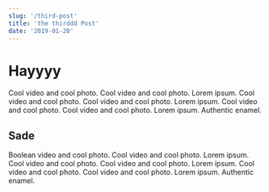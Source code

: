 ```yaml
---
slug: '/third-post'
title: 'the thirddd Post'
date: '2019-01-20'
---
```


# Hayyyy

Cool video and cool photo. Cool video and cool photo. Lorem ipsum. Cool video and cool photo. Cool video and cool photo. Lorem ipsum. Cool video and cool photo. Cool video and cool photo. Lorem ipsum. Authentic enamel.

## Sade

Boolean video and cool photo. Cool video and cool photo. Lorem ipsum. Cool video and cool photo. Cool video and cool photo. Lorem ipsum. Cool video and cool photo. Cool video and cool photo. Lorem ipsum. Authentic enamel.
